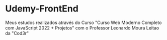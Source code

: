 # Udemy-FrontEnd
 Meus estudos realizados através do Curso "Curso Web Moderno Completo com JavaScript 2022 + Projetos" com o Professor Leonardo Moura Leitao da "Cod3r"
